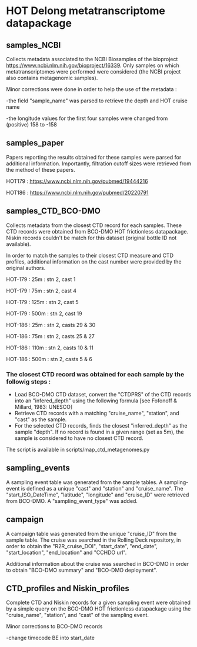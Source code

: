 # HOT Delong metatranscriptome datapackage

## samples_NCBI
Collects metadata associated to the NCBI Biosamples of the bioproject https://www.ncbi.nlm.nih.gov/bioproject/16339. Only samples on which metatranscriptomes were performed were considered (the NCBI project also contains metagenomic samples).

Minor corrections were done in order to help the use of the metadata :

-the field "sample_name" was parsed to retrieve the depth and HOT cruise name

-the longitude values for the first four samples were changed from (positive) 158 to -158


## samples_paper
Papers reporting the results obtained for these samples were parsed for additional information. Importantly, filtration cutoff sizes were retrieved from the method of these papers.

HOT179 : https://www.ncbi.nlm.nih.gov/pubmed/19444216

HOT186 : https://www.ncbi.nlm.nih.gov/pubmed/20220791

## samples_CTD_BCO-DMO
Collects metadata from the closest CTD record for each samples. These CTD records were obtained from BCO-DMO HOT frictionless datapackage. Niskin records couldn't be match for this dataset (original bottle ID not available).

In order to match the samples to their closest CTD measure and CTD profiles, additional information on the cast number were provided by the original authors.

HOT-179 :  25m :  stn 2, cast 1

HOT-179 :  75m :  stn 2, cast 4

HOT-179 :  125m :  stn 2, cast 5

HOT-179 :  500m :  stn 2, cast 19

HOT-186 :  25m :  stn 2, casts 29 & 30

HOT-186 :  75m :  stn 2, casts 25 & 27

HOT-186 :  110m :  stn 2, casts 10 & 11

HOT-186 :  500m :  stn 2, casts 5 & 6


### The closest CTD record was obtained for each sample by the followig steps :
  - Load BCO-DMO CTD dataset, convert the "CTDPRS" of the CTD records into an "infered_depth" using the following formula  [see Fofonoff & Millard, 1983: UNESCO]
  - Retrieve CTD records with a matching "cruise_name", "station", and "cast" as the sample.
  - For the selected CTD records, finds the closest "inferred_depth" as the sample "depth". If no record is found in a given range (set as 5m), the sample is considered to have no closest CTD record.

The script is available in scripts/map_ctd_metagenomes.py

## sampling_events
A sampling event table was generated from the sample tables. A sampling-event is defined as a unique "cast" and "station" and "cruise_name". The "start_ISO_DateTime", "latitude", "longitude" and "cruise_ID" were retrieved from BCO-DMO.
A "sampling_event_type" was added.

## campaign
A campaign table was generated from the unique "cruise_ID" from the sample table. The cruise was searched in the Rolling Deck repository, in order to obtain the "R2R_cruise_DOI", "start_date", "end_date", "start_location", "end_location" and "CCHDO url".

Additional information about the cruise was searched in BCO-DMO in order to obtain "BCO-DMO summary" and "BCO-DMO deployment".

## CTD_profiles and Niskin_profiles
Complete CTD and Niskin records for a given sampling event were obtained by a simple query on the BCO-DMO HOT frictionless datapackage using the "cruise_name", "station", and "cast" of the sampling event.

Minor corrections to BCO-DMO records

-change timecode BE into start_date


